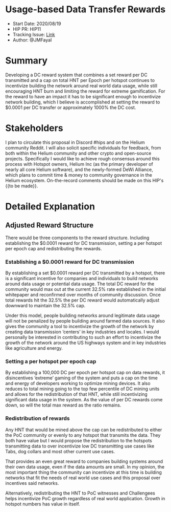 # Usage-based Data Transfer Rewards

- Start Date: 2020/08/19
- HIP PR: HIP11 
- Tracking Issue: [Link](https://github.com/helium/HIP/issues/34)
- Author: @JMFayal


# Summary
[summary]: #summary
Developing a DC reward system that combines a set reward per DC transmitted and a cap on total HNT per Epoch per hotspot continues to incentivize building the network around real world data usage, while still encouraging HNT burn and limiting the reward for extreme gamification. For the reward to have an impact it has to be significant enough to incentivize network building, which I believe is accomplished at setting the reward to $0.0001 per DC transfer or approximately 1000% the DC cost. 

# Stakeholders
[stakeholders]: #stakeholders

I plan to circulate this proposal in Discord #hips and on the Helium community Reddit. I will also solicit specific individuals for feedback, from both within the Helium community and other crypto and open-source projects.
Specifically I would like to achieve rough consensus around this process with Hotspot owners, Helium Inc (as the primary developer of nearly all core Helium software), and the newly-formed DeWi Alliance, which plans to commit time & money to community governance in the Helium ecosystem.
On-the-record comments should be made on this HIP's {{to be made}}. 


# Detailed Explanation
[detailed-explanation]: #detailed-explanation

## Adjusted Reward Structure
There would be three components to the reward structure. Including establishing the $0.0001 reward for DC transmission, setting a per hotspot per epoch cap and redistributing the rewards.


### Establishing a $0.0001 reward for DC transmission

By establishing a set $0.0001 reward per DC transmitted by a hotspot, there is a significant incentive for companies and individuals to build networks around data usage or potential data usage. The total DC reward for the community would max out at the current 32.5% rate established in the initial whitepaper and reconfirmed over months of community discussion. Once total rewards hit the 32.5% the per DC reward would automatically adjust downward to maintain the 32.5% cap.

Under this model, people building networks around legitimate data usage will not be penalized by people building around farmed data sources. It also gives the community a tool to incentivize the growth of the network by creating data transmission ‘centers’ in key industries and locales. I would personally be interested in contributing to such an effort to incentivize the growth of the network around the US highways system and in key industries like agriculture and energy. 

### Setting a per hotspot per epoch cap

By establishing a 100,000 DC per epoch per hotspot cap on data rewards, it disincentives ‘extreme’ gaming of the system and puts a cap on the time and energy of developers working to optimize mining devices. It also reduces to total mining going to the top few percentile of DC mining units and allows for the redistribution of that HNT, while still incentivizing significant data usage in the system. As the value of per DC rewards come down, so will the total max reward as the ratio remains. 

### Redistribution of rewards

Any HNT that would be mined above the cap can be redistributed to either the PoC community or evenly to any hotspot that transmits the data. They both have value but I would propose the redistribution to the hotspots transmitting data to over incentivize low DC transmitting use cases like Tabs, dog collars and most other current use cases. 

That provides an even great reward to companies building systems around their own data usage, even if the data amounts are small. In my opinion, the most important thing the community can incentivize at this time is building networks that fit the needs of real world use cases and this proposal over incentives said networks. 

Alternatively, redistributing the HNT to PoC witnesses and Challengees helps incentivize PoC growth regardless of real world application. Growth in hotspot numbers has value in itself. 

